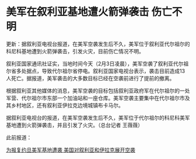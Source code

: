 # 美军在叙利亚基地遭火箭弹袭击 伤亡不明

更新：据叙利亚电视台报道，在美军空袭发生后不久，美军位于叙利亚代尔祖尔的科尼科基地遭到火箭弹袭击，引发火灾，目前伤亡情况不明。

叙利亚国家通讯社证实，当地时间今天（2月3日凌晨），美军空袭了叙利亚代尔祖尔省多处据点，导致代尔祖尔省停电。叙利亚国家电视台表示，袭击目前造成13人死亡。据报道，美军袭击的大多数目标已经在空袭前进行了提前的撤离。

根据叙利亚其他媒体的消息，美军空袭的目标包括叙利亚政府军在代尔祖尔的一处军营、代尔祖尔市东部一个加油站和一座仓库。美军空袭主要集中在代尔祖尔市及其乡村地区，还有叙利亚伊拉克边境城镇布卡马尔。

据叙利亚电视台的报道，在美军空袭发生后不久，美军位于代尔祖尔的科尼科美军基地遭到火箭弹袭击，并且引发了火灾。（总台记者 王薇薇）

此前报道：

[为报复约旦美军基地遭袭 美国对叙利亚和伊拉克展开空袭 ](https://news.qq.com/rain/a/20240203A00MDQ00)

